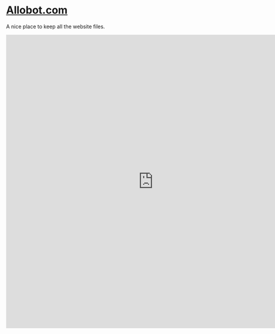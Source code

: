 # <a href="http://www.Allobot.com" target="_blank">Allobot.com</a>
A nice place to keep all the website files.

<embed width="800" height="800" src="https://github.com/Allobot/website/blob/master/index.html">
